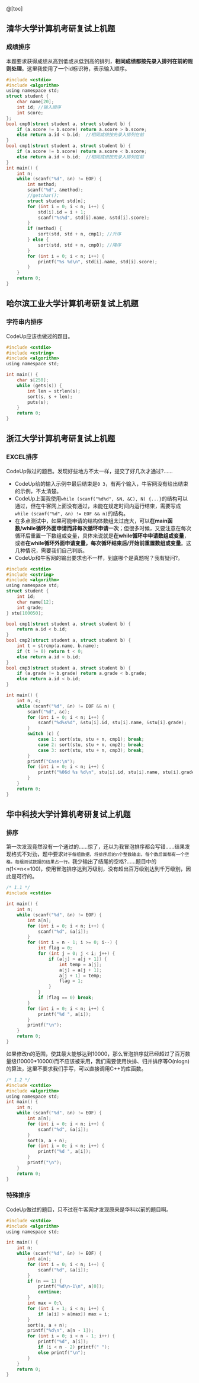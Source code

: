 @[toc]
## 清华大学计算机考研复试上机题
### 成绩排序
本题要求获得成绩从高到低或从低到高的排列，**相同成绩都按先录入排列在前的规则处理**。这里我使用了一个id标识符，表示输入顺序。
```c
#include <cstdio>
#include <algorithm>
using namespace std;
struct student {
    char name[20];
    int id; //输入顺序 
    int score;
};
bool cmp0(struct student a, struct student b) {
    if (a.score != b.score) return a.score > b.score;
    else return a.id < b.id;  //相同成绩按先录入排列在前
}
bool cmp1(struct student a, struct student b) {
    if (a.score != b.score) return a.score < b.score;
    else return a.id < b.id;  //相同成绩按先录入排列在前
}
int main() {
    int n;
    while (scanf("%d", &n) != EOF) {
        int method;
        scanf("%d", &method);
        //getchar();
        struct student std[n];
        for (int i = 0; i < n; i++) {
        	std[i].id = i + 1; 
            scanf("%s%d", std[i].name, &std[i].score);
        }
        if (method) {
            sort(std, std + n, cmp1); //升序
        } else {
            sort(std, std + n, cmp0); //降序
        }
        for (int i = 0; i < n; i++) {
            printf("%s %d\n", std[i].name, std[i].score);
        }
    }
    return 0;
}
```
##  哈尔滨工业大学计算机考研复试上机题 	
### 字符串内排序 
CodeUp应该也做过的题目。
```c
#include <cstdio>
#include <cstring>
#include <algorithm>
using namespace std;

int main() {
    char s[250];
    while (gets(s)) {
        int len = strlen(s);
        sort(s, s + len);
        puts(s);
    }
    return 0;
}
```
## 浙江大学计算机考研复试上机题
### EXCEL排序 
CodeUp做过的题目。发现好些地方不太一样，提交了好几次才通过?……
- CodeUp给的输入示例中最后结束是`0 3`，有两个输入，牛客网没有给出结束的示例，不太清楚。
- CodeUp上面我使用`while (scanf("%d%d", &N, &C), N) {...}`的结构可以通过，但在牛客网上面没有通过，未能在规定时间内运行结束，需要写成`while (scanf("%d", &n) != EOF && n)`的结构。
- 在多点测试中，如果可能申请的结构体数组太过庞大，可以**在main函数/while循环外面申请而非每次循环申请一次**；但很多时候，又要注意在每次循环后重置一下数组或变量，具体来说就是**在while循环中申请数组或变量**，或者**在while循环外面申请变量，每次循环结束后/开始前重置数组或变量**。这几种情况，需要我们自己判断。
- CodeUp和牛客网的输出要求也不一样，到底哪个是真题呢？我有疑问?。
```c
#include <cstdio>
#include <cstring>
#include <algorithm>
using namespace std;
struct student {
    int id;
    char name[12];
    int grade;
} stu[100050];

bool cmp1(struct student a, struct student b) {
    return a.id < b.id;
}
bool cmp2(struct student a, struct student b) {
    int t = strcmp(a.name, b.name);
    if (t != 0) return t < 0;
    else return a.id < b.id;
}
bool cmp3(struct student a, struct student b) {
    if (a.grade != b.grade) return a.grade < b.grade;
    else return a.id < b.id;
}

int main() {
    int n, c;
    while (scanf("%d", &n) != EOF && n) {
    	scanf("%d", &c);
        for (int i = 0; i < n; i++) {
            scanf("%d%s%d", &stu[i].id, stu[i].name, &stu[i].grade);
        }
        switch (c) {
            case 1: sort(stu, stu + n, cmp1); break;
            case 2: sort(stu, stu + n, cmp2); break;
            case 3: sort(stu, stu + n, cmp3); break;
        }
        printf("Case:\n");
        for (int i = 0; i < n; i++) {
            printf("%06d %s %d\n", stu[i].id, stu[i].name, stu[i].grade);
        }
    }
    return 0;
}
```
## 华中科技大学计算机考研复试上机题
### 排序 
第一次发现竟然没有一个通过的……惊了，还以为我冒泡排序都会写错……结果发现格式不对劲，题中要求`对于每组数据，将排序后的n个整数输出，每个数后面都有一个空格。每组测试数据的结果占一行。`我少输出了结尾的空格?……题目中的n(1<=n<=100)，使用冒泡排序达到万级别，没有超出百万级别达到千万级别，因此是可行的。
```c
/* 1.1 */
#include <cstdio>

int main() {
    int n;
    while (scanf("%d", &n) != EOF) {
        int a[n];
        for (int i = 0; i < n; i++) {
            scanf("%d", &a[i]);
        }
        for (int i = n - 1; i >= 0; i--) {
            int flag = 0;
            for (int j = 0; j < i; j++) {
                if (a[j] > a[j + 1]) {
                    int temp = a[j];
                    a[j] = a[j + 1];
                    a[j + 1] = temp;
                    flag = 1;
                }
            }
            if (flag == 0) break;
        }
        for (int i = 0; i < n; i++) {
            printf("%d ", a[i]);
        }
        printf("\n");
    }
    return 0;
}
```
如果修改n的范围，使其最大能够达到10000，那么冒泡排序就已经超过了百万数量级(10000*10000)而不应该被采用，我们需要使用快排、归并排序等O(nlogn)的算法，这里不要求我们手写，可以直接调用C++的库函数。
```c
/* 1.2 */
#include <cstdio>
#include <algorithm>
using namespace std;
int main() {
    int n;
    while (scanf("%d", &n) != EOF) {
        int a[n];
        for (int i = 0; i < n; i++) {
            scanf("%d", &a[i]);
        }
        sort(a, a + n);
        for (int i = 0; i < n; i++) {
            printf("%d ", a[i]);
        }
        printf("\n");
    }
    return 0;
}
```
### 特殊排序 
CodeUp做过的题目，只不过在牛客网才发现原来是华科以前的题目啊。
```c
#include <cstdio>
#include <algorithm>
using namespace std;

int main() {
    int n;
    while (scanf("%d", &n) != EOF) {
        int a[n];
        for (int i = 0; i < n; i++) {
            scanf("%d", &a[i]);
        }
        if (n == 1) {
            printf("%d\n-1\n", a[0]);
            continue;
        }
        int max = 0;\
        for (int i = 1; i < n; i++) {
            if (a[i] > a[max]) max = i;
        }
        sort(a, a + n);
        printf("%d\n", a[n - 1]);
        for (int i = 0; i < n - 1; i++) {
            printf("%d", a[i]);
            if (i < n - 2) printf(" ");
            else printf("\n");
        }
    }
    return 0;
}
```
